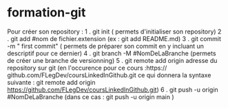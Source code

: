 # formation-git

Pour créer son repository :
1 . git init ( permets d'initialiser son repository)
2 . git add #nom de fichier.extension (ex : git add README.md)
3 . git commit -m " first commit" ( permets de préparer son commit en y incluant un descriptif pour
ce dernier)
4 . git branch -M #NomDeLaBranche (permets de créer une branche de versionning)
5 . git remote add origin adresse du repository sur git (en l'occurence pour ce cours :https://
github.com/FLegDev/coursLinkedInGithub.git ce qui donnera la syntaxe suivante :
git remote add origin https://github.com/FLegDev/coursLinkedInGithub.git)
6 . git push -u origin #NomDeLaBranche (dans ce cas : git push -u origin main )
